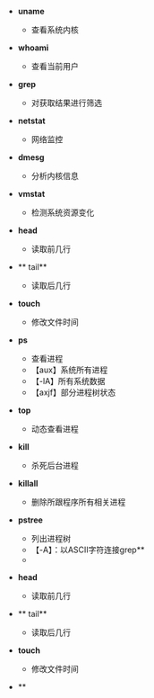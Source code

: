 - **uname**
	- 查看系统内核
- **whoami**
	- 查看当前用户
- **grep**
	- 对获取结果进行筛选
- **netstat**
	- 网络监控
- **dmesg**
	- 分析内核信息
- **vmstat**
	- 检测系统资源变化
- **head**
	- 读取前几行
- ** tail**
	- 读取后几行
- **touch**
	- 修改文件时间
- **ps**
	- 查看进程
	- 【aux】系统所有进程
	- 【-lA】所有系统数据
	- 【axjf】部分进程树状态

- **top**
	- 动态查看进程
- **kill**
	- 杀死后台进程
- **killall**
	- 删除所跟程序所有相关进程
 - **pstree**
	 - 列出进程树
	 - 【-A】：以ASCII字符连接grep**
	- 
- **head**
	- 读取前几行
- ** tail**
	- 读取后几行
- **touch**
	- 修改文件时间
- **
<!--stackedit_data:
eyJoaXN0b3J5IjpbLTY5ODIxNTExNCwtMTIwODQ0Mjc3OCwtNT
U5Nzk3NzAyLDc4MzU1MTY3NywtMTk1MDc3NjU0LDIyNzE5Njc3
NCwtMjE0Mzk4ODIwMyw0NzU5NTQzNjEsOTI5Nzc0OTk4LDk3MD
ExMDE5NiwtMjAyMzIzMjA5OSwxMjA5ODcxOTBdfQ==
-->